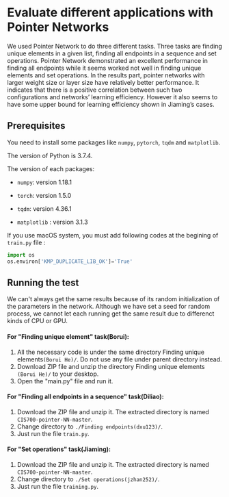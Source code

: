 # Evaluate different applications with Pointer Networks

We used Pointer Network to do three different tasks. Three tasks are finding unique elements in a given list, finding all endpoints in a sequence and set operations. Pointer Network demonstrated an excellent performance in finding all endpoints while it seems worked not well in finding unique elements and set operations. In the results part, pointer networks with larger weight size or layer size have relatively better performance. It indicates that there is a positive correlation between such two configurations and networks’ learning efficiency. However it also seems to have some upper bound for learning efficiency shown in Jiaming’s cases. 




## Prerequisites
You need to install some packages like `numpy`, `pytorch`, `tqdm` and `matplotlib`. 

The version of Python is 3.7.4.

The version of each packages:

- `numpy`: version 1.18.1

- `torch`: version  1.5.0

- `tqdm`: version 4.36.1

- `matplotlib` : version 3.1.3

  

If you use macOS system, you must add following codes at the begining of  `train.py` file :

```python
import os
os.environ['KMP_DUPLICATE_LIB_OK']='True'
```



## Running the test

We can't always get the same results because of its random initialization of the parameters in the network. Although we have set a seed for random process, we cannot let each running get the same result due to differenct kinds of CPU or GPU. 



#### For "Finding unique element" task(Borui):

1. All the necessary code is under the same directory Finding unique elements`(Borui He)/`. Do not use any file under parent directory instead.
2. Download ZIP file and unzip the directory Finding unique elements `(Borui He)/` to your desktop.
3. Open the "main.py" file and run it.



#### For "Finding all endpoints in a sequence" task(Diliao):

1. Download the ZIP file and unzip it. The extracted directory is named `CIS700-pointer-NN-master`. 
2. Change directory to `./Finding endpoints(dxu123)/`. 
3. Just run the file `train.py`. 



#### For "Set operations" task(Jiaming):

1. Download the ZIP file and unzip it. The extracted directory is named `CIS700-pointer-NN-master`. 
2. Change directory to `./Set operations(jzhan252)/`. 
3. Just run the file `training.py`. 
